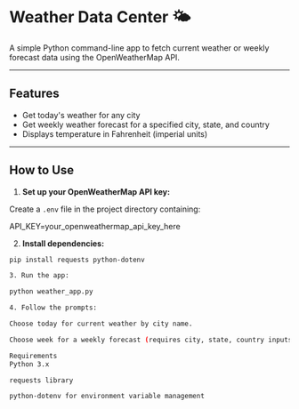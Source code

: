 # Weather Data Center 🌤️

A simple Python command-line app to fetch current weather or weekly forecast data using the OpenWeatherMap API.

---

## Features

- Get today's weather for any city
- Get weekly weather forecast for a specified city, state, and country
- Displays temperature in Fahrenheit (imperial units)

---

## How to Use

1. **Set up your OpenWeatherMap API key:**

Create a `.env` file in the project directory containing:

API_KEY=your_openweathermap_api_key_here


2. **Install dependencies:**

```bash
pip install requests python-dotenv

3. Run the app:

python weather_app.py

4. Follow the prompts:

Choose today for current weather by city name.

Choose week for a weekly forecast (requires city, state, country inputs).

Requirements
Python 3.x

requests library

python-dotenv for environment variable management